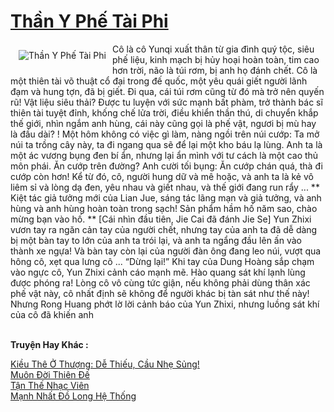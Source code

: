 <a href="https://truyenwiki.net/than-y-phe-tai-phi.41141/" title="Thần Y Phế Tài Phi"><h1>Thần Y Phế Tài Phi</h1></a><div style="display:table"><img align="right" style="float: left; padding: 10px;" src="https://truyenwiki.net/a/img/str/src/41141.jpg" alt="Thần Y Phế Tài Phi">Cô là cô Yunqi xuất thân từ gia đình quý tộc, siêu phế liệu, kinh mạch bị hủy hoại hoàn toàn, tim cao hơn trời, não là túi rơm, bị anh họ đánh chết. Cô là một thiên tài võ thuật cổ đại trong đế quốc, một yêu quái giết người lãnh đạm và hung tợn, đã bị giết. Đi qua, cái túi rơm cũng từ đó mà trở nên quyến rũ! Vật liệu siêu thải? Được tu luyện với sức mạnh bất phàm, trở thành bác sĩ thiên tài tuyệt đỉnh, khống chế lửa trời, điều khiển thần thú, di chuyển khắp thế giới, nhìn ngắm anh hùng, cái này cũng gọi là phế vật, ngươi bị mù hay là đầu dài? ! Một hôm không có việc gì làm, nàng ngồi trên núi cướp: Ta mở núi ta trồng cây này, ta đi ngang qua sẽ để lại một kho báu lạ lùng. Anh ta là một ác vương bụng đen bí ẩn, nhưng lại ẩn mình với tư cách là một cao thủ môn phái. Ăn cướp trên đường? Anh cười tối bụng: Ăn cướp chán quá, thà đi cướp còn hơn! Kể từ đó, cô, người hung dữ và mê hoặc, và anh ta là kẻ vô liêm sỉ và lòng dạ đen, yêu nhau và giết nhau, và thế giới đang run rẩy ... ** Kiệt tác giả tưởng mới của Lian Jue, sáng tác lãng mạn và giả tưởng, và anh hùng và anh hùng hoàn toàn trong sạch! Sản phẩm hầm hố năm sao, chào mừng bạn vào hố. ** [Cái nhìn đầu tiên, Jie Cai đã đánh Jie Se] Yun Zhixi vươn tay ra ngăn cản tay của người chết, nhưng tay của anh ta đã dễ dàng bị một bàn tay to lớn của anh ta trói lại, và anh ta ngẩng đầu lên ấn vào thành xe ngựa! Và bàn tay còn lại của người đàn ông đang leo núi, vượt qua hông cô, xẹt qua lưng cô ... “Dừng lại!” Khi tay của Dung Hoàng sắp chạm vào ngực cô, Yun Zhixi cảnh cáo mạnh mẽ. Hào quang sát khí lạnh lùng được phóng ra! Lòng cô vô cùng tức giận, nếu không phải dùng thân xác phế vật này, cô nhất định sẽ không để người khác bị tàn sát như thế này! Nhưng Rong Huang phớt lờ lời cảnh báo của Yun Zhixi, nhưng luồng sát khí của cô đã khiến anh</div><p><br><b>Truyện Hay Khác :</b></p><a href="https://truyenwiki.net/kieu-the-o-thuong-de-thieu-cau-nhe-sung.38754/" alt="Kiều Thê Ở Thượng: Dễ Thiếu, Cầu Nhẹ Sủng!">Kiều Thê Ở Thượng: Dễ Thiếu, Cầu Nhẹ Sủng!</a><br/><a href="https://sangtacviet.wordpress.com/2020/10/22/muon-doi-thien-de/" alt="Muôn Đời Thiên Đế">Muôn Đời Thiên Đế</a><br/><a href="https://sangtacviet.wordpress.com/2020/10/22/tan-the-nhac-vien/" alt="Tận Thế Nhạc Viên">Tận Thế Nhạc Viên</a><br/><a href="https://sangtacviet.wordpress.com/2020/10/22/manh-nhat-do-long-he-thong/" alt="Mạnh Nhất Đồ Long Hệ Thống">Mạnh Nhất Đồ Long Hệ Thống</a><br/>